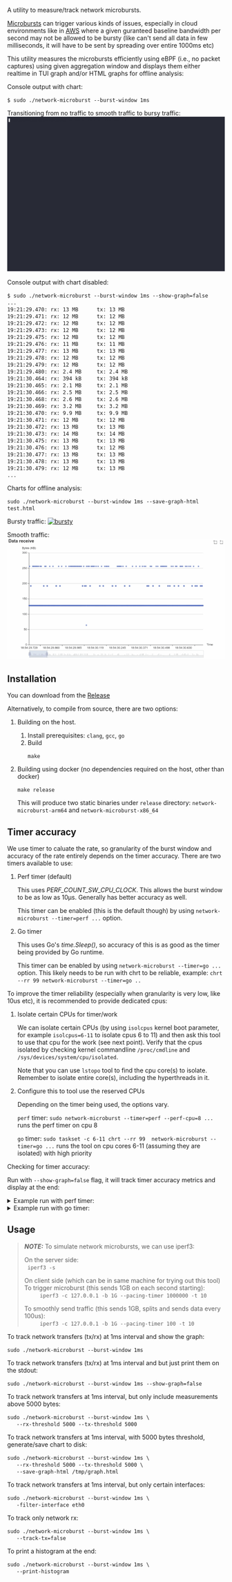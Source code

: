 A utility to measure/track network microbursts. 

[Microbursts](https://www.qacafe.com/resources/what-is-a-microburst-and-how-to-detect-them/) can trigger various kinds of issues, especially in cloud environments like in [AWS](https://docs.aws.amazon.com/AWSEC2/latest/UserGuide/monitoring-network-performance-ena.html) where a given guranteed baseline bandwidth per second may not be allowed to be bursty (like can't send all data in few milliseconds, it will have to be sent by spreading over entire 1000ms etc)

This utility measures the microbursts efficiently using eBPF (i.e., no packet captures) using given aggregation window and displays them either realtime in TUI graph and/or HTML graphs for offline analysis:

Console output with chart:

```
$ sudo ./network-microburst --burst-window 1ms
```

Transitioning from no traffic to smooth traffic to bursy traffic:
![graphs/tui_chart.gif](graphs/tui_chart.gif)

Console output with chart disabled:

```
$ sudo ./network-microburst --burst-window 1ms --show-graph=false
...
19:21:29.470: rx: 13 MB      tx: 13 MB
19:21:29.471: rx: 12 MB      tx: 12 MB
19:21:29.472: rx: 12 MB      tx: 12 MB
19:21:29.473: rx: 12 MB      tx: 12 MB
19:21:29.475: rx: 12 MB      tx: 12 MB
19:21:29.476: rx: 11 MB      tx: 11 MB
19:21:29.477: rx: 13 MB      tx: 13 MB
19:21:29.478: rx: 12 MB      tx: 12 MB
19:21:29.479: rx: 12 MB      tx: 12 MB
19:21:29.480: rx: 2.4 MB     tx: 2.4 MB
19:21:30.464: rx: 394 kB     tx: 394 kB
19:21:30.465: rx: 2.1 MB     tx: 2.1 MB
19:21:30.466: rx: 2.5 MB     tx: 2.5 MB
19:21:30.468: rx: 2.6 MB     tx: 2.6 MB
19:21:30.469: rx: 3.2 MB     tx: 3.2 MB
19:21:30.470: rx: 9.9 MB     tx: 9.9 MB
19:21:30.471: rx: 12 MB      tx: 12 MB
19:21:30.472: rx: 13 MB      tx: 13 MB
19:21:30.473: rx: 14 MB      tx: 14 MB
19:21:30.475: rx: 13 MB      tx: 13 MB
19:21:30.476: rx: 13 MB      tx: 12 MB
19:21:30.477: rx: 13 MB      tx: 13 MB
19:21:30.478: rx: 13 MB      tx: 13 MB
19:21:30.479: rx: 12 MB      tx: 13 MB
...
```

Charts for offline analysis:

```
sudo ./network-microburst --burst-window 1ms --save-graph-html test.html
```

Bursty traffic:
[![bursty](graphs/bursty.gif)](graphs/bursty.html)

Smooth traffic:
[![smooth](graphs/smooth.gif)](graphs/smooth.html)

## Installation

You can download from the [Release](https://github.com/surki/network-microburst/releases/latest)

Alternatively, to compile from source, there are two options:

1. Building on the host.
    1. Install prerequisites: `clang`, `gcc`, `go`
    2. Build
       ```
       make
       ```

2. Building using docker (no dependencies required on the host, other than docker)

   ```
   make release
   ```

   This will produce two static binaries under `release` directory: `network-microburst-arm64` and `network-microburst-x86_64`


## Timer accuracy

We use timer to caluate the rate, so granularity of the burst window and
accuracy of the rate entirely depends on the timer accuracy. There are two
timers available to use:

1. Perf timer (default)

   This uses *PERF_COUNT_SW_CPU_CLOCK*. This allows the burst window to be
   as low as 10µs. Generally has better accuracy as well.

   This timer can be enabled (this is the default though) by using
   `network-microburst --timer=perf ...` option.

2. Go timer

   This uses Go's *time.Sleep()*, so accuracy of this is as good as the
   timer being provided by Go runtime.

   This timer can be enabled by using `network-microburst --timer=go ...`
   option. This likely needs to be run with chrt to be reliable, example:
   `chrt --rr 99 network-microburst --timer=go ..`

To improve the timer reliability (especially when granularity is very low,
like 10us etc), it is recommended to provide dedicated cpus:

1. Isolate certain CPUs for timer/work

   We can isolate certain CPUs (by using `isolcpus` kernel boot parameter,
   for example `isolcpus=6-11` to isolate cpus 6 to 11) and then ask this
   tool to use that cpu for the work (see next point). Verify that the cpus
   isolated by checking kernel commandline `/proc/cmdline` and
   `/sys/devices/system/cpu/isolated`.

   Note that you can use `lstopo` tool to find the cpu core(s) to
   isolate. Remember to isolate entire core(s), including the hyperthreads
   in it.

2. Configure this to tool use the reserved CPUs

   Depending on the timer being used, the options vary.

   `perf` timer:  `sudo network-microburst --timer=perf --perf-cpu=8 ...` runs the perf timer on cpu 8

   `go` timer:  `sudo taskset -c 6-11 chrt --rr 99  network-microburst --timer=go ...` runs the tool on cpu cores 6-11 (assuming they are isolated) with high priority

Checking for timer accuracy:

Run with `--show-graph=false` flag, it will track timer accuracy metrics and display at the end:

<details>
<summary>Example run with perf timer:</summary>

```
# Even though we ask for 1us, perf timer granularity seems to be 10us

$ sudo chrt --rr 99 ./network-microburst --burst-window 1us --show-graph=false --timer=perf
...
...

Timer accuracy:
Mean: 10µs StdDev: 195ns Min: 1.906µs Max: 20.161µs
Histogram:
        1.906µs [         1]    |
        2.818µs [         4]    |
         3.73µs [         2]    |
        4.642µs [         4]    |
        5.554µs [        32]    |
        6.466µs [        31]    |
        7.378µs [        39]    |
         8.29µs [       178]    |
        9.202µs [      8266]    |
       10.114µs [    838038]    |■■■■■■■■■■■■■■■■■■■■■■■■■■■■■■■■■■■■■■■■
       11.026µs [     34504]    |■■
       11.938µs [       594]    |
        12.85µs [       122]    |
       13.762µs [        13]    |
       14.674µs [        88]    |
       15.586µs [         6]    |
       16.498µs [         2]    |
        17.41µs [         5]    |
       18.322µs [         1]    |
       20.161µs [         3]    |
```
</details>

<details>
<summary>Example run with go timer:</summary>

```
$ sudo chrt --rr 99 ./network-microburst --burst-window 1us --show-graph=false --timer=go
...
...

Timer accuracy:
Mean: 23.863µs StdDev: 127.556µs Min: 2.871µs Max: 1.130983ms
Histogram:
        2.871µs [         1]    |
       59.276µs [    300378]    |■■■■■■■■■■■■■■■■■■■■■■■■■■■■■■■■■■■■■■■■
      115.681µs [        57]    |
      172.086µs [        26]    |
      228.491µs [        37]    |
      284.896µs [        38]    |
      341.301µs [        28]    |
      397.706µs [        34]    |
      454.111µs [        40]    |
      510.516µs [        43]    |
      566.921µs [        46]    |
      623.326µs [        54]    |
      679.731µs [        59]    |
      736.136µs [        54]    |
      792.541µs [        87]    |
      848.946µs [       103]    |
      905.351µs [       217]    |
      961.756µs [       569]    |
     1.018161ms [      2394]    |
     1.074566ms [      1645]    |
     1.130983ms [        81]    |
```
</details>

## Usage

> **_NOTE:_** To simulate network microbursts, we can use iperf3:
>
> 
> On the server side:  
> ```  iperf3 -s ```
>
> On client side (which can be in same machine for trying out this tool)  
>   To trigger microburst (this sends 1GB on each second starting):  
> ```     iperf3 -c 127.0.0.1 -b 1G --pacing-timer 1000000 -t 10```
>
>   To smoothly send traffic (this sends 1GB, splits and sends data every 100us):  
> ```     iperf3 -c 127.0.0.1 -b 1G --pacing-timer 100 -t 10```
>

To track network transfers (tx/rx) at 1ms interval and show the graph:

```
sudo ./network-microburst --burst-window 1ms
```

To track network transfers (tx/rx) at 1ms interval and but just print them on the stdout:

```
sudo ./network-microburst --burst-window 1ms --show-graph=false
```

To track network transfers at 1ms interval, but only include measurements above 5000 bytes:

```
sudo ./network-microburst --burst-window 1ms \
   --rx-threshold 5000 --tx-threshold 5000
```

To track network transfers at 1ms interval, with 5000 bytes threshold, generate/save chart to disk:

```
sudo ./network-microburst --burst-window 1ms \
   --rx-threshold 5000 --tx-threshold 5000 \
   --save-graph-html /tmp/graph.html
```

To track network transfers at 1ms interval, but only certain interfaces:

```
sudo ./network-microburst --burst-window 1ms \
   -filter-interface eth0
```

To track only network rx:

```
sudo ./network-microburst --burst-window 1ms \
   --track-tx=false
```

To print a histogram at the end:

```
sudo ./network-microburst --burst-window 1ms \
   --print-histogram
```
